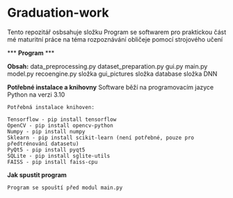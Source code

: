 # Graduation-work
Tento repozitář osbsahuje složku Program se softwarem pro praktickou část mé maturitní práce na téma rozpoznávání obličeje pomocí strojového učení

*** **Program** ***

**Obsah:**
    data_preprocessing.py
    dataset_preparation.py
    gui.py
    main.py
    model.py
    recoengine.py
    složka gui_pictures
    složka database
    složka DNN

**Potřebné instalace a knihovny**
    Software běží na programovacím jazyce Python na verzi 3.10

    Potřebná instalace knihoven:
    
    Tensorflow - pip install tensorflow
    OpenCV - pip install opencv-python
    Numpy - pip install numpy
    Sklearn - pip install scikit-learn (není potřebné, pouze pro předtrénování datasetu)
    PyQt5 - pip install pyqt5
    SQLite - pip install sglite-utils
    FAISS - pip install faiss-cpu

**Jak spustit program**

    Program se spouští před modul main.py
